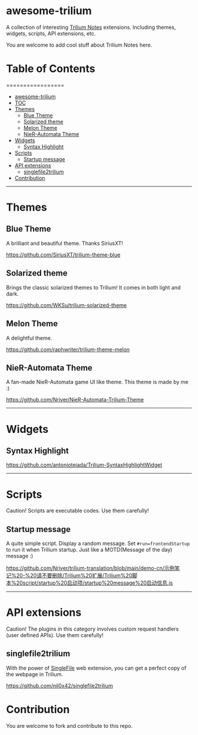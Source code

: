 # awesome-trilium

A collection of interesting [Trilium Notes](https://github.com/zadam/trilium) extensions. Including themes, widgets,
scripts, API extensions, etc.

You are welcome to add cool stuff about Trilium Notes here.

# Table of Contents

<!--ts-->

=================

* [awesome-trilium](#awesome-trilium)
* [TOC](#toc)
* [Themes](#themes)
    * [Blue Theme](#blue-theme)
    * [Solarized theme](#solarized-theme)
    * [Melon Theme](#melon-theme)
    * [NieR-Automata Theme](#nier-automata-theme)
* [Widgets](#widgets)
    * [Syntax Highlight](#syntax-highlight)
* [Scripts](#scripts)
    * [Startup message](#startup-message)
* [API extensions](#api-extensions)
    * [singlefile2trilium](#singlefile2trilium)
* [Contribution](#contribution)

<!--te-->
---

# Themes

## Blue Theme

A brilliant and beautiful theme. Thanks SiriusXT!

https://github.com/SiriusXT/trilium-theme-blue

## Solarized theme

Brings the classic solarized themes to Trilium! It comes in both light and dark.

https://github.com/WKSu/trilium-solarized-theme

## Melon Theme

A delightful theme.

https://github.com/raphwriter/trilium-theme-melon

## NieR-Automata Theme

A fan-made NieR-Automata game UI like theme. This theme is made by me :)

https://github.com/Nriver/NieR-Automata-Trilium-Theme

---

# Widgets

## Syntax Highlight

https://github.com/antoniotejada/Trilium-SyntaxHighlightWidget

---

# Scripts

Caution! Scripts are executable codes. Use them carefully!

## Startup message

A quite simple script. Display a random message. Set `#run=frontendStartup` to run it when Trilium startup. Just like a
MOTD(Message of the day) message :)

https://github.com/Nriver/trilium-translation/blob/main/demo-cn/示例笔记%20-%20请不要删除/Trilium%20扩展/Trilium%20脚本%20script/startup%20启动项/startup%20message%20启动信息.js

---

# API extensions

Caution! The plugins in this category involves custom request handlers (user defined APIs). Use them carefully!

## singlefile2trilium

With the power of [SingleFile](https://github.com/gildas-lormeau/SingleFile) web extension, you can get a perfect copy
of the webpage in Trilium.

https://github.com/nil0x42/singlefile2trilium

# Contribution

You are welcome to fork and contribute to this repo.
